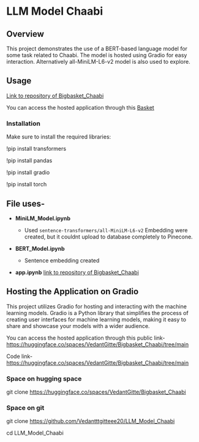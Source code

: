 # LLM Model Chaabi

## Overview
This project demonstrates the use of a BERT-based language model for some task related to Chaabi. The model is hosted using Gradio for easy interaction. Alternatively all-MiniLM-L6-v2 model is also used to explore.

## Usage

[Link to repository of Bigbasket_Chaabi](https://huggingface.co/spaces/VedantGitte/Bigbasket_Chaabi/tree/main)


You can access the hosted application through this [Basket](https://huggingface.co/spaces/VedantGitte/Bigbasket_Chaabi)

### Installation
Make sure to install the required libraries:

!pip install transformers

!pip install pandas

!pip install gradio

!pip install torch


## File uses-

* **MiniLM_Model.ipynb**
   * Used ``sentence-transformers/all-MiniLM-L6-v2``
Embedding were created, but it couldnt upload to database completely to Pinecone.

* **BERT_Model.ipynb**
  * Sentence embedding created
  
* **app.ipynb**
[link to repository of Bigbasket_Chaabi](https://huggingface.co/spaces/VedantGitte/Bigbasket_Chaabi/tree/main)


## Hosting the Application on Gradio
This project utilizes Gradio for hosting and interacting with the machine learning models. Gradio is a Python library that simplifies the process of creating user interfaces for machine learning models, making it easy to share and showcase your models with a wider audience.

You can access the hosted application through this public link-https://huggingface.co/spaces/VedantGitte/Bigbasket_Chaabi/tree/main

Code link- https://huggingface.co/spaces/VedantGitte/Bigbasket_Chaabi/tree/main
### Space on hugging space
git clone https://huggingface.co/spaces/VedantGitte/Bigbasket_Chaabi

### Space on git
git clone [<repository-url>](https://github.com/Vedantttgitteee20/LLM_Model_Chaabi)https://github.com/Vedantttgitteee20/LLM_Model_Chaabi

cd LLM_Model_Chaabi


